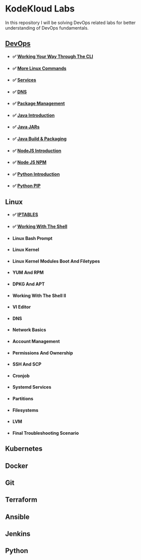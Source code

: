 # KodeKloud Labs

In this repository I will be solving DevOps related labs for better understanding of DevOps fundamentals.

## [DevOps](DevOps/devops.md)

- #### ✅ [Working Your Way Through The CLI](/DevOps/Dns/dns.md)
- #### ✅ [More Linux Commands](DevOps/More%20Linux%20Commands/more_linux_commands.md)
- #### ✅ [Services](DevOps/Services/services.md)
- #### ✅ [DNS](DevOps/Dns/dns.md)
- #### ✅ [Package Management](DevOps/Package%20Management/package_management.md)
- #### ✅ [Java Introduction](DevOps/Java%20Introduction/java_introduction.md)
- #### ✅ [Java JARs ](DevOps/Java%20JARs/java_jars.md)
- #### ✅ [Java Build & Packaging](DevOps/Java%20Build%20&%20Packages/java_build_and_packages.md)
- #### ✅ [NodeJS Introduction](DevOps/Node%20JS%20Introduction//node_js_introduction.md)
- #### ✅ [Node JS NPM](DevOps/Java%20JS%20NPM/java_js_npm.md)
- #### ✅ [Python Introduction](DevOps/Python%20Introduction/python_introduction.md)
- #### ✅ [Python PIP](DevOps/Python%20PIP/python_pip.md)

## Linux

- #### ✅ [IPTABLES](Linux/IPTABLES/iptables.md)
- #### ✅ [Working With The Shell](Linux/Working%20With%20The%20Shell/working_with_the_shell.md)
- #### Linux Bash Prompt
- #### Linux Kernel
- #### Linux Kernel Modules Boot And Filetypes
- #### YUM And RPM
- #### DPKG And APT
- #### Working With The Shell II
- #### VI Editor
- #### DNS
- #### Network Basics
- #### Account Management
- #### Permissions And Ownership
- #### SSH And SCP
- #### Cronjob
- #### Systemd Services
- #### Partitions
- #### Filesystems
- #### LVM
- #### Final Troubleshooting Scenario

## Kubernetes

## Docker

## Git 

## Terraform

## Ansible

## Jenkins

## Python